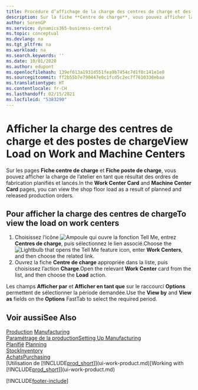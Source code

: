 ```yaml
---
title: Procédure d’affichage de la charge des centres de charge et des postes de charge | Microsoft Docs
description: Sur la fiche **Centre de charge**, vous pouvez afficher la charge des centres de charge en tant que résultat des ordres de fabrication lancés.
author: SorenGP
ms.service: dynamics365-business-central
ms.topic: conceptual
ms.devlang: na
ms.tgt_pltfrm: na
ms.workload: na
ms.search.keywords: ''
ms.date: 10/01/2020
ms.author: edupont
ms.openlocfilehash: 139ef613a1931d551fea9b7454c7d1f8c141e1e0
ms.sourcegitcommit: ff2b55b7e790447e0c1fcd5c2ec7f7610338ebaa
ms.translationtype: HT
ms.contentlocale: fr-CH
ms.lasthandoff: 02/15/2021
ms.locfileid: "5383290"
---
```

# <a name="view-load-on-work-and-machine-centers"></a><span data-ttu-id="f0deb-103">Afficher la charge des centres de charge et des postes de charge</span><span class="sxs-lookup"><span data-stu-id="f0deb-103">View Load on Work and Machine Centers</span></span>
<span data-ttu-id="f0deb-104">Sur les pages **Fiche centre de charge** et **Fiche poste de charge**, vous pouvez afficher la charge de l’atelier en tant que résultat des ordres de fabrication planifiés et lancés.</span><span class="sxs-lookup"><span data-stu-id="f0deb-104">In the **Work Center Card** and **Machine Center Card** pages, you can view the shop floor load as a result of planned and released production orders.</span></span>    

## <a name="to-view-the-load-on-work-centers"></a><span data-ttu-id="f0deb-105">Pour afficher la charge des centres de charge</span><span class="sxs-lookup"><span data-stu-id="f0deb-105">To view the load on work centers</span></span>  
1.  <span data-ttu-id="f0deb-106">Choisissez l’icône ![Ampoule qui ouvre la fonction Tell Me](media/ui-search/search_small.png "Dites-moi ce que vous voulez faire"), entrez **Centres de charge**, puis sélectionnez le lien associé.</span><span class="sxs-lookup"><span data-stu-id="f0deb-106">Choose the ![Lightbulb that opens the Tell Me feature](media/ui-search/search_small.png "Tell me what you want to do") icon, enter **Work Centers**, and then choose the related link.</span></span>  
2.  <span data-ttu-id="f0deb-107">Ouvrez la fiche **Centre de charge** appropriée dans la liste, puis choisissez l’action **Charge**.</span><span class="sxs-lookup"><span data-stu-id="f0deb-107">Open the relevant **Work Center** card from the list, and then choose the **Load** action.</span></span>  

<span data-ttu-id="f0deb-108">Les champs **Afficher par** et **Afficher en tant que** sur le raccourci **Options** permettent de sélectionner la période demandée.</span><span class="sxs-lookup"><span data-stu-id="f0deb-108">Use the **View by** and **View as** fields on the **Options** FastTab to select the required period.</span></span>  

## <a name="see-also"></a><span data-ttu-id="f0deb-109">Voir aussi</span><span class="sxs-lookup"><span data-stu-id="f0deb-109">See Also</span></span>  
<span data-ttu-id="f0deb-110">[Production](production-manage-manufacturing.md)  </span><span class="sxs-lookup"><span data-stu-id="f0deb-110">[Manufacturing](production-manage-manufacturing.md)  </span></span>  
[<span data-ttu-id="f0deb-111">Paramétrage de la production</span><span class="sxs-lookup"><span data-stu-id="f0deb-111">Setting Up Manufacturing</span></span>](production-configure-production-processes.md)  
<span data-ttu-id="f0deb-112">[Planifié](production-planning.md)    </span><span class="sxs-lookup"><span data-stu-id="f0deb-112">[Planning](production-planning.md)    </span></span>  
[<span data-ttu-id="f0deb-113">Stock</span><span class="sxs-lookup"><span data-stu-id="f0deb-113">Inventory</span></span>](inventory-manage-inventory.md)  
[<span data-ttu-id="f0deb-114">Achats</span><span class="sxs-lookup"><span data-stu-id="f0deb-114">Purchasing</span></span>](purchasing-manage-purchasing.md)  
<span data-ttu-id="f0deb-115">[Utilisation de [!INCLUDE[prod_short](includes/prod_short.md)]](ui-work-product.md)</span><span class="sxs-lookup"><span data-stu-id="f0deb-115">[Working with [!INCLUDE[prod_short](includes/prod_short.md)]](ui-work-product.md)</span></span>


[!INCLUDE[footer-include](includes/footer-banner.md)]